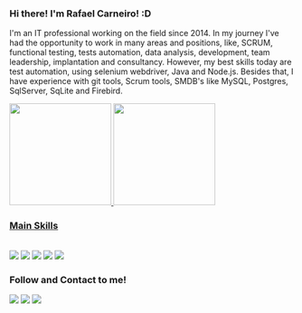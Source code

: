 ### Hi there! I'm Rafael Carneiro! :D

<div>
 <p>
   I'm an IT professional working on the field since 2014.
   In my journey I've had the opportunity to work in many areas and positions, like, SCRUM, functional testing, tests automation, data analysis, development, team leadership, implantation and consultancy.
   However, my best skills today are test automation, using selenium webdriver, Java and Node.js.
   Besides that, I have experience with git tools, Scrum tools, SMDB's like MySQL, Postgres, SqlServer, SqLite and Firebird.
  </p>
</div>

<div>
  <a href="https://github.com/elrafapc">
  <img height="180em" src="https://github-readme-stats.vercel.app/api?username=elrafapc&show_icons=true&theme=dark&include_all_commits=true&count_private=true"/>
  <img height="180em" src="https://github-readme-stats.vercel.app/api/top-langs/?username=elrafapc&layout=compact&langs_count=7&theme=dark"/>
</div>
  
 ### Main Skills
 
<div style="display: inline_block"><br>
  <img src="https://img.shields.io/badge/javascript-%23323330.svg?style=for-the-badge&logo=javascript&logoColor=%23F7DF1E" target="_blank"></a>
  <img src="https://img.shields.io/badge/typescript-%23007ACC.svg?style=for-the-badge&logo=typescript&logoColor=white" target="_blank"></a>
  <img src="https://img.shields.io/badge/java-%23ED8B00.svg?style=for-the-badge&logo=java&logoColor=white" target="_blank"></a>
  <img src="https://img.shields.io/badge/node.js-%2343853D.svg?style=for-the-badge&logo=node.js&logoColor=white" target="_blank"></a>
  <img src="https://img.shields.io/badge/-cypress-%23E5E5E5?style=for-the-badge&logo=cypress&logoColor=058a5e" target="_blank"></a>
</div>
  
  ### Follow and Contact to me!
 
<div> 
  <a href="https://www.youtube.com/channel/UC3VYCgM10rthuMLN-Z_QDKA" target="_blank"><img src="https://img.shields.io/badge/YouTube-FF0000?style=for-the-badge&logo=youtube&logoColor=white" target="_blank"></a>
  <a href = "mailto:elrafapc@gmail.com"><img src="https://img.shields.io/badge/-Gmail-%23333?style=for-the-badge&logo=gmail&logoColor=white" target="_blank"></a>
  <a href="https://www.linkedin.com/in/elrafapc" target="_blank"><img src="https://img.shields.io/badge/-LinkedIn-%230077B5?style=for-the-badge&logo=linkedin&logoColor=white" target="_blank"></a> 
</div>
